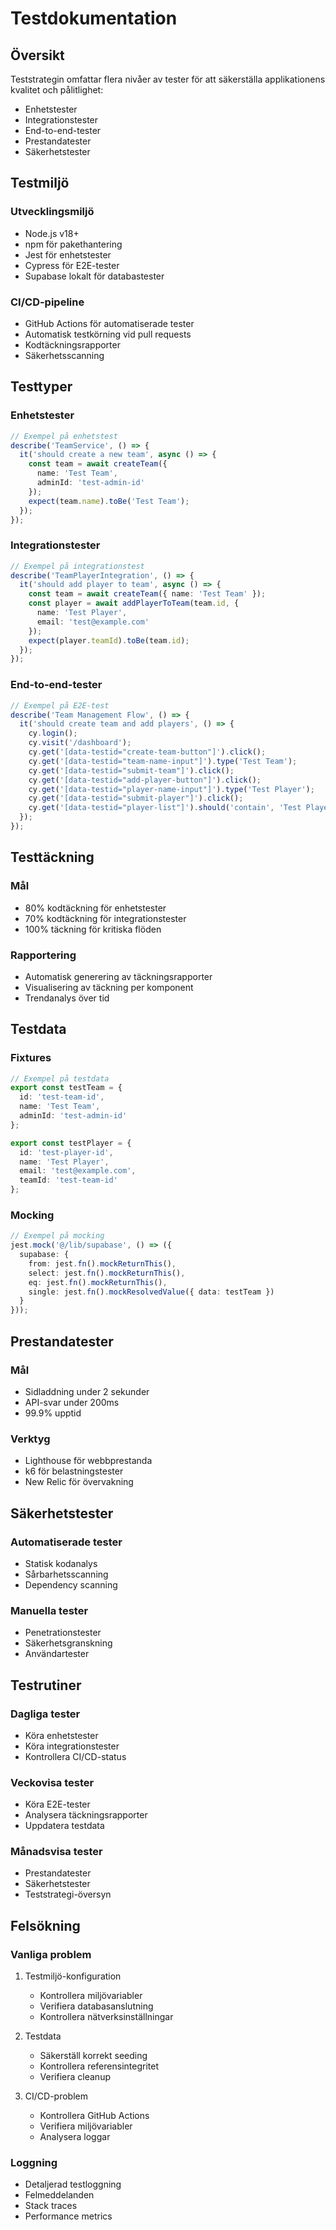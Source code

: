 # Testdokumentation

## Översikt

Teststrategin omfattar flera nivåer av tester för att säkerställa applikationens kvalitet och pålitlighet:

- Enhetstester
- Integrationstester
- End-to-end-tester
- Prestandatester
- Säkerhetstester

## Testmiljö

### Utvecklingsmiljö
- Node.js v18+
- npm för pakethantering
- Jest för enhetstester
- Cypress för E2E-tester
- Supabase lokalt för databastester

### CI/CD-pipeline
- GitHub Actions för automatiserade tester
- Automatisk testkörning vid pull requests
- Kodtäckningsrapporter
- Säkerhetsscanning

## Testtyper

### Enhetstester
```typescript
// Exempel på enhetstest
describe('TeamService', () => {
  it('should create a new team', async () => {
    const team = await createTeam({
      name: 'Test Team',
      adminId: 'test-admin-id'
    });
    expect(team.name).toBe('Test Team');
  });
});
```

### Integrationstester
```typescript
// Exempel på integrationstest
describe('TeamPlayerIntegration', () => {
  it('should add player to team', async () => {
    const team = await createTeam({ name: 'Test Team' });
    const player = await addPlayerToTeam(team.id, {
      name: 'Test Player',
      email: 'test@example.com'
    });
    expect(player.teamId).toBe(team.id);
  });
});
```

### End-to-end-tester
```typescript
// Exempel på E2E-test
describe('Team Management Flow', () => {
  it('should create team and add players', () => {
    cy.login();
    cy.visit('/dashboard');
    cy.get('[data-testid="create-team-button"]').click();
    cy.get('[data-testid="team-name-input"]').type('Test Team');
    cy.get('[data-testid="submit-team"]').click();
    cy.get('[data-testid="add-player-button"]').click();
    cy.get('[data-testid="player-name-input"]').type('Test Player');
    cy.get('[data-testid="submit-player"]').click();
    cy.get('[data-testid="player-list"]').should('contain', 'Test Player');
  });
});
```

## Testtäckning

### Mål
- 80% kodtäckning för enhetstester
- 70% kodtäckning för integrationstester
- 100% täckning för kritiska flöden

### Rapportering
- Automatisk generering av täckningsrapporter
- Visualisering av täckning per komponent
- Trendanalys över tid

## Testdata

### Fixtures
```typescript
// Exempel på testdata
export const testTeam = {
  id: 'test-team-id',
  name: 'Test Team',
  adminId: 'test-admin-id'
};

export const testPlayer = {
  id: 'test-player-id',
  name: 'Test Player',
  email: 'test@example.com',
  teamId: 'test-team-id'
};
```

### Mocking
```typescript
// Exempel på mocking
jest.mock('@/lib/supabase', () => ({
  supabase: {
    from: jest.fn().mockReturnThis(),
    select: jest.fn().mockReturnThis(),
    eq: jest.fn().mockReturnThis(),
    single: jest.fn().mockResolvedValue({ data: testTeam })
  }
}));
```

## Prestandatester

### Mål
- Sidladdning under 2 sekunder
- API-svar under 200ms
- 99.9% upptid

### Verktyg
- Lighthouse för webbprestanda
- k6 för belastningstester
- New Relic för övervakning

## Säkerhetstester

### Automatiserade tester
- Statisk kodanalys
- Sårbarhetsscanning
- Dependency scanning

### Manuella tester
- Penetrationstester
- Säkerhetsgranskning
- Användartester

## Testrutiner

### Dagliga tester
- Köra enhetstester
- Köra integrationstester
- Kontrollera CI/CD-status

### Veckovisa tester
- Köra E2E-tester
- Analysera täckningsrapporter
- Uppdatera testdata

### Månadsvisa tester
- Prestandatester
- Säkerhetstester
- Teststrategi-översyn

## Felsökning

### Vanliga problem
1. Testmiljö-konfiguration
   - Kontrollera miljövariabler
   - Verifiera databasanslutning
   - Kontrollera nätverksinställningar

2. Testdata
   - Säkerställ korrekt seeding
   - Kontrollera referensintegritet
   - Verifiera cleanup

3. CI/CD-problem
   - Kontrollera GitHub Actions
   - Verifiera miljövariabler
   - Analysera loggar

### Loggning
- Detaljerad testloggning
- Felmeddelanden
- Stack traces
- Performance metrics 